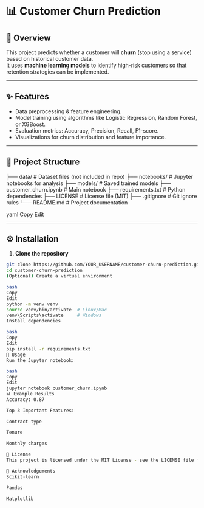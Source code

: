 # 📊 Customer Churn Prediction

## 📌 Overview
This project predicts whether a customer will **churn** (stop using a service) based on historical customer data.  
It uses **machine learning models** to identify high-risk customers so that retention strategies can be implemented.

---

## ✨ Features
- Data preprocessing & feature engineering.
- Model training using algorithms like Logistic Regression, Random Forest, or XGBoost.
- Evaluation metrics: Accuracy, Precision, Recall, F1-score.
- Visualizations for churn distribution and feature importance.

---

## 📂 Project Structure
├── data/ # Dataset files (not included in repo)
├── notebooks/ # Jupyter notebooks for analysis
├── models/ # Saved trained models
├── customer_churn.ipynb # Main notebook
├── requirements.txt # Python dependencies
├── LICENSE # License file (MIT)
├── .gitignore # Git ignore rules
└── README.md # Project documentation

yaml
Copy
Edit

---

## ⚙️ Installation
1. **Clone the repository**
```bash
git clone https://github.com/YOUR_USERNAME/customer-churn-prediction.git
cd customer-churn-prediction
(Optional) Create a virtual environment

bash
Copy
Edit
python -m venv venv
source venv/bin/activate  # Linux/Mac
venv\Scripts\activate     # Windows
Install dependencies

bash
Copy
Edit
pip install -r requirements.txt
🚀 Usage
Run the Jupyter notebook:

bash
Copy
Edit
jupyter notebook customer_churn.ipynb
📊 Example Results
Accuracy: 0.87

Top 3 Important Features:

Contract type

Tenure

Monthly charges

📜 License
This project is licensed under the MIT License - see the LICENSE file for details.

🙌 Acknowledgements
Scikit-learn

Pandas

Matplotlib